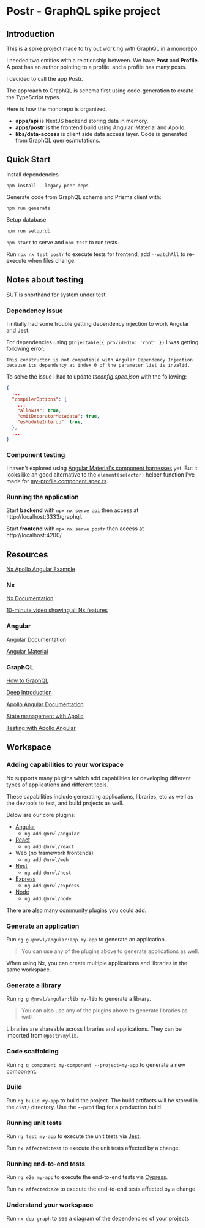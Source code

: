 # Postr - GraphQL spike project

## Introduction

This is a spike project made to try out working with GraphQL in a monorepo.

I needed two entities with a relationship between. We have **Post** and **Profile**.
A post has an author pointing to a profile, and a profile has many posts.

I decided to call the app Postr.

The approach to GraphQL is schema first using code-generation to create the TypeScript types.

Here is how the monorepo is organized.

- **apps/api** is NestJS backend storing data in memory.
- **apps/postr** is the frontend build using Angular, Material and Apollo.
- **libs/data-access** is client side data access layer. Code is generated from GraphQL queries/mutations.

## Quick Start

Install dependencies
```
npm install --legacy-peer-deps 
```

Generate code from GraphQL schema and Prisma client with:
```
npm run generate
```

Setup database
```
npm run setup:db
```

`npm start` to serve and `npm test` to run tests.

Run `npx nx test postr` to execute tests for frontend, add `--watchAll` to re-execute when files change.

## Notes about testing

SUT is shorthand for system under test.

### Dependency issue

I initially had some trouble getting dependency injection to work Angular and Jest.

For dependencies using `@Injectable({ providedIn: 'root' })` I was getting following error:

`This constructor is not compatible with Angular Dependency Injection because its dependency at index 0 of the parameter list is invalid.`

To solve the issue I had to update *tsconfig.spec.json* with the following:
```json
{
  ...
  "compilerOptions": {
    ...
    "allowJs": true,
    "emitDecoratorMetadata": true,
    "esModuleInterop": true,
  },
  ...
}
```

### Component testing

I haven't explored using [Angular Material's component harnesses](https://material.angular.io/guide/using-component-harnesses) yet. But it looks like an good alternative to the `element(selector)` helper function I've made for [my-profile.component.spec.ts](apps/postr/src/app/my-profile/my-profile.component.spec.ts).

### Running the application
Start **backend** with `npx nx serve api` then access at http://localhost:3333/graphql.

Start **frontend** with `npx nx serve postr` then access at http://localhost:4200/.

## Resources

[Nx Apollo Angular Example](https://github.com/nrwl/nx-apollo-angular-example)

### Nx
[Nx Documentation](https://nx.dev/angular)

[10-minute video showing all Nx features](https://nx.dev/getting-started/intro)

### Angular

[Angular Documentation](https://angular.io/docs)

[Angular Material](https://material.angular.io/)

### GraphQL

[How to GraphQL](https://www.howtographql.com/)

[Deep Introduction](https://graphql.org/learn/)

[Apollo Angular Documentation](https://apollo-angular.com/docs)

[State management with Apollo](https://www.apollographql.com/docs/react/local-state/local-state-management/#how-it-works)

[Testing with Apollo Angular](https://apollo-angular.com/docs/development-and-testing/testing)


## Workspace
### Adding capabilities to your workspace

Nx supports many plugins which add capabilities for developing different types of applications and different tools.

These capabilities include generating applications, libraries, etc as well as the devtools to test, and build projects as well.

Below are our core plugins:

- [Angular](https://angular.io)
  - `ng add @nrwl/angular`
- [React](https://reactjs.org)
  - `ng add @nrwl/react`
- Web (no framework frontends)
  - `ng add @nrwl/web`
- [Nest](https://nestjs.com)
  - `ng add @nrwl/nest`
- [Express](https://expressjs.com)
  - `ng add @nrwl/express`
- [Node](https://nodejs.org)
  - `ng add @nrwl/node`

There are also many [community plugins](https://nx.dev/community) you could add.

### Generate an application

Run `ng g @nrwl/angular:app my-app` to generate an application.

> You can use any of the plugins above to generate applications as well.

When using Nx, you can create multiple applications and libraries in the same workspace.

### Generate a library

Run `ng g @nrwl/angular:lib my-lib` to generate a library.

> You can also use any of the plugins above to generate libraries as well.

Libraries are shareable across libraries and applications. They can be imported from `@postr/mylib`.

### Code scaffolding

Run `ng g component my-component --project=my-app` to generate a new component.

### Build

Run `ng build my-app` to build the project. The build artifacts will be stored in the `dist/` directory. Use the `--prod` flag for a production build.

### Running unit tests

Run `ng test my-app` to execute the unit tests via [Jest](https://jestjs.io).

Run `nx affected:test` to execute the unit tests affected by a change.

### Running end-to-end tests

Run `ng e2e my-app` to execute the end-to-end tests via [Cypress](https://www.cypress.io).

Run `nx affected:e2e` to execute the end-to-end tests affected by a change.

### Understand your workspace

Run `nx dep-graph` to see a diagram of the dependencies of your projects.

